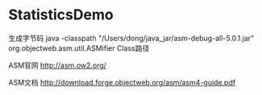 # StatisticsDemo

生成字节码
java -classpath "/Users/dong/java_jar/asm-debug-all-5.0.1.jar" org.objectweb.asm.util.ASMifier  Class路径



ASM官网
http://asm.ow2.org/

ASM文档
http://download.forge.objectweb.org/asm/asm4-guide.pdf

